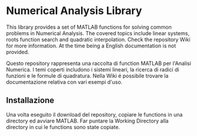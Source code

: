 # Numerical Analysis Library
This library provides a set of MATLAB functions for solving common problems in Numerical Analysis. The covered topics include linear systems, roots function search and quadratic interpolation. Check the repository Wiki for more information. At the time being a English documentation is not provided.

Questo repository rappresenta una raccolta di function MATLAB per l'Analisi Numerica. I temi coperti includono i sistemi lineari, la ricerca di radici di funzioni e le formule di quadratura. Nella Wiki é possibile trovare la documentazione relativa con vari esempi d'uso.

Installazione
-------------
Una volta eseguito il download del repository, copiare le functions in una directory ed avviare MATLAB. Far puntare la Working Directory alla directory in cui le functions sono state copiate.

